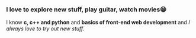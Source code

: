 ### I love to explore new stuff, play guitar, watch movies:grin:
I know **c, c++ and python** and **basics of front-end web development** and *I always love to try out new stuff*.
